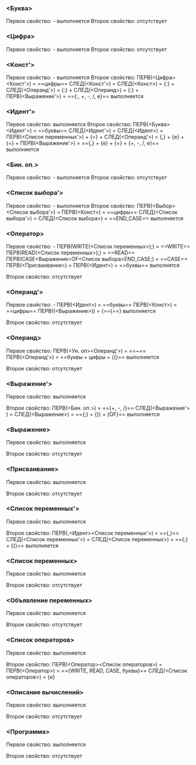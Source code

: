 ### <Буква>
Первое свойство: - 
	выполняется
Второе свойство:
	 отсутствует
	 

### <Цифра>
Первое свойство: - 
	выполняется
Второе свойство:
	 отсутствует

### <Конст'>
Первое свойство: - 
	выполняется
Второе свойство:
	 ПЕРВ(<Цифра><Конст'>) = ==цифры==
	 СЛЕД(<Конст'>) = СЛЕД(<Конст>) = {:} + СЛЕД(<Операнд'>) = {:} + СЛЕД(<Операнд>) = {:} + ПЕРВ(<Выражение'>) = =={:, +,  -, /, e}==
	 выполняется

### <Идент'>
Первое свойство:
	выполняется
Второе свойство:
	ПЕРВ(<Буква><Идент'>) = ==буквы==
	СЛЕД(<Идент'>) = СЛЕД(<Идент>) = ПЕРВ(<Список переменных'>) + {=} + СЛЕД(<Операнд'>) = {,} + {e} + {=} + ПЕРВ(<Выражение'>) = =={,} + {e} + {=} + {+, -, /, e}== 
	выполняется

### <Бин. оп.>
Первое свойство: - 
	выполняется
Второе свойство:
	 отсутствует


### <Список выбора'>
Первое свойство: - 
	выполняется
Второе свойство:
	 ПЕРВ(<Выбор><Список выбора'>) = ПЕРВ(<Конст>) = ==цифры==
	 СЛЕД(<Список выбора'>) = СЛЕД(<Список выбора>) = ==END_CASE==
	 выполняется
	 
### <Оператор>
Первое свойство: - 
	ПЕРВ(WRITE(<Список переменных>);) = ==WRITE==
	ПЕРВ(READ(<Список переменных>);) = ==READ==
	ПЕРВ(CASE<Выражение>OF<Список выбора>END_CASE;) = ==CASE==
	ПЕРВ(<Присваиваниe>) = ПЕРВ(<Идент>) = ==буквы==
	выполнятся

Второе свойство:
	отсутствует

### <Операнд'>

Первое свойство: -
	ПЕРВ(<Идент>) = ==буквы==
	ПЕРВ(<Конст>) = ==цифры==
	ПЕРВ((<Выражение>)) = {==(==}
	выполняется
	 
Второе свойство:
	отсутствует

### <Операнд>
Первое свойство:
	ПЕРВ(<Ун. оп><Операнд'>) = ==~==
	ПЕРВ(<Операнд'>) = ==буквы + цифры + {(}==
	выполняется
	
Второе свойство:
	отсутствует

### <Выражение'>
Первое свойство:
	выполняется
	
Второе свойство:
	ПЕРВ(<Бин. оп.>) = =={+, -, /}==
	СЛЕД(<Выражение'> ) = СЛЕД(<Выражение>) = =={;} + {)} + {OF}==
	выполняется

### <Выражение>
Первое свойство:
	выполняется
	
Второе свойство:
	отсутствует

### <Присваивание>
Первое свойство:
	выполняется
	
Второе свойство:
	отсутствует

### <Список переменных'>
Первое свойство:
	выполняется
	
Второе свойство:
	ПЕРВ(,<Идент><Список переменных'>) = =={,}==
	СЛЕД(<Список переменных'>) = СЛЕД(<Список переменных>) = =={;} + {)}==
	выполняется

### <Список переменных>
Первое свойство:
	выполняется
	
Второе свойство:
	отсутствует

### <Объявление переменных>
Первое свойство:
	выполняется
	
Второе свойство:
	отсутствует

### <Список операторов>
Первое свойство:
	выполняется
	
Второе свойство:
	ПЕРВ(<Оператор><Список операторов>) = ПЕРВ(<Оператор>) = =={WRITE, READ, CASE, буквы}==
	СЛЕД(<Список операторов>)  = {e}


### <Описание вычислений>
Первое свойство:
	выполняется
	
Второе свойство:
	отсутствует


### <Программа>
Первое свойство:
	выполняется
	
Второе свойство:
	отсутствует
